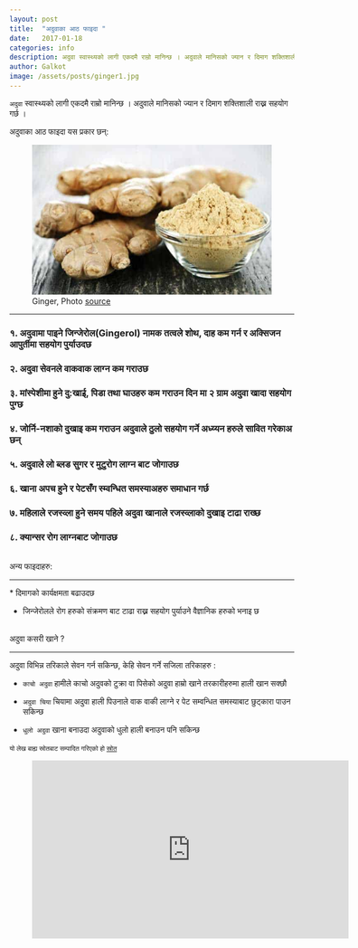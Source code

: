 ```yaml
---
layout: post
title:  "अदुवाका आठ फाइदा "
date:   2017-01-18
categories: info
description: अदुवा स्वास्थ्यको लागी एकदमै राम्रो मानिन्छ । अदुवाले मानिसको ज्यान र दिमाग शक्तिशाली राख्न सहयोग गर्छ । अदुवाका फाइदा थाहा पाउनुहोस र स्वास्थ रहनुहोस ...| Galkot News, Khabar, Information
author: Galkot
image: /assets/posts/ginger1.jpg
---
```


`अदुवा` स्वास्थ्यको लागी एकदमै राम्रो मानिन्छ । अदुवाले मानिसको ज्यान र दिमाग शक्तिशाली राख्न सहयोग गर्छ । 

अदुवाका आठ फाइदा  यस प्रकार छन्:

<figure><img src="/assets/posts/ginger1.jpg" alt="Ginger"><figcaption>Ginger, Photo <a href="http://naturalsociety.com/wp-content/uploads/gingerroot.jpg">source</a></figcaption></figure>
<hr>

<h3>१. अदुवामा पाइने जिन्जेरोल(Gingerol) नामक  तत्वले  <b>शोथ, दाह कम</b> गर्न र अक्सिजन आपुर्तीमा सहयोग पुर्याउदछ</h3>

<h3> २. अदुवा सेवनले <b> वाकवाक लाग्न कम </b>गराउछ</h3>
 
<h3>३. <b>मांस्पेशी</b>मा हुने <b>दु:खाई, पिडा तथा घाउहरु कम </b>गराउन दिन मा २ ग्राम अदुवा खादा सहयोग पुग्छ </h3>

<h3>४. <b>जोर्नि-नशाको दुखाइ  कम </b>गराउन अदुवाले ठुलो सहयोग गर्ने अध्य्यन हरुले सावित गरेकाअ छन्</h3>

<h3>५. अदुवाले लो <b>ब्लड सुगर र मुटुरोग लाग्न बाट जोगाउछ </b></h3>

<h3>६. <b>खाना अपच</b> हुने र पेटसँग स्म्वन्धित समस्याअहरु समाधान गर्छ </h3>

<h3>७. महिलाले रजस्व्ला हुने समय पहिले अदुवा खानाले  <b>रजस्व्लाको  दुखाइ टाढा राख्छ </b></h3>

<h3>८. क्यान्सर रोग लाग्नबाट जोगाउछ </h3>



<br>
अन्य फाइदाहरु:
<hr>
* दिमागको कार्यक्षमता बढाउदछ

* जिन्जेरोलले रोग हरुको संक्रमण बाट टाढा राख्न सहयोग पुर्याउने वैज्ञानिक हरुको भनाइ छ 
 

<br>
अदुवा कसरी खाने ?
<hr>
अदुवा विभिन्न तरिकाले सेवन गर्न सकिन्छ, 
केहि सेवन गर्ने सजिला तरिकाहरु :

* `काचो अदुवा` 
हामीले काचो अदुवको टुक्रा वा पिसेको अदुवा हाम्रो खाने तरकारीहरुमा हाली खान सक्छौ 

* `अदुवा चिया`
चियामा अदुवा हाली पिउनाले वाक वाकी लाग्ने र पेट सम्वन्धित समस्याबाट छुट्कारा पाउन सकिन्छ 

* `धुलो अदुवा` 
खाना बनाउदा अदुवाको धुलो हाली बनाउन पनि सकिन्छ  

<small>यो लेख बाह्य स्रोतबाट सम्पादित गरिएको हो <a href="https://authoritynutrition.com">स्रोत</a></small>

<div class="abc">
<figure class="op-interactive">
<iframe width="560" height="315" src="https://www.youtube.com/embed/1cStUjjGXOs" frameborder="0" allowfullscreen></iframe>
</figure>
</div>


